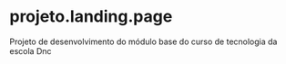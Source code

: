 # projeto.landing.page
Projeto de desenvolvimento do módulo base do curso de tecnologia da escola Dnc 
